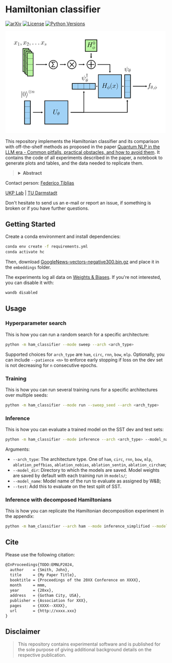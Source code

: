 <h1 align="left">Hamiltonian classifier</h1>
<div align="left">

  <a href="">[![arXiv](https://img.shields.io/badge/arXiv-TO.DO-red?style=flat-square&logo=arxiv&logoColor=white)](https://put-here-your-paper.com)</a>
  <a href="">[![License](https://img.shields.io/github/license/UKPLab/arxiv2024-ham-classifier)](https://opensource.org/licenses/Apache-2.0)</a>
  <a href="">[![Python Versions](https://img.shields.io/badge/Python-3.9-blue.svg?style=flat&logo=python&logoColor=white)](https://www.python.org/)</a>

</div>

<p  align="left">
  <img src='ham_classifier.png' width='500'>
</p>

This repository implements the Hamiltonian classifier and its comparison with off-the-shelf methods as proposed in the paper [Quantum NLP in the LLM era - Common pitfalls, practical obstacles, and how to avoid them](https://www.youtube.com/watch?v=dQw4w9WgXcQ&pp=ygUXbmV2ZXIgZ29ubmEgZ2l2ZSB5b3UgdXA%3D). It contains the code of all experiments described in the paper, a notebook to generate plots and tables, and the data needed to replicate them.

><details>
><summary> <b>Abstract</b> </summary>
>Quantum computing is a discipline with a track record of exceptional theoretical understanding but few empirical demonstrations due to the engineering complexity of developing quantum devices. Unlike machine learning (ML) and natural language processing (NLP), which address noisy, unstructured, and intractable problems using data-intensive methods, the most promising quantum algorithms solve well-structured numerical problems with mathematically proven solutions, highlighting a fundamental difference in their conceptual approaches. In this paper, we provide a critical outlook on the field of quantum NLP (QNLP). We conclude that several differences exist that may prevent quantum-based architectures from ever being competitive with classical ones. To facilitate future research, we emphasize common pitfalls and suggest directions practitioners should explore to bridge the gap between quantum computing and NLP. Moreover, we introduce a new model inspired by variational quantum eigensolvers that circumvents some of the issues we raise in the paper and show its effectiveness on a simple but realistic text classification task.
></details></p>

Contact person: [Federico Tiblias](mailto:federico.tiblias@tu-darmstadt.de) 

[UKP Lab](https://www.ukp.tu-darmstadt.de/) | [TU Darmstadt](https://www.tu-darmstadt.de/
)

Don't hesitate to send us an e-mail or report an issue, if something is broken or if you have further questions.


## Getting Started

Create a conda environment and install dependencies:

  ```bash
  conda env create -f requirements.yml
  conda activate hc
  ```
Then, download [GoogleNews-vectors-negative300.bin.gz](https://github.com/mmihaltz/word2vec-GoogleNews-vectors?tab=readme-ov-file) and place it in the `embeddings` folder.


The experiments log all data on [Weights & Biases](https://wandb.ai). If you're not interested, you can disable it with:
```bash
wandb disabled
```

## Usage

### Hyperparameter search

This is how you can run a random search for a specific architecture: 

```bash
python -m ham_classifier --mode sweep --arch <arch_type> 
```
Supported choices for `arch_type` are `ham`, `circ`, `rnn`, `bow`, `mlp`. Optionally, you can include `--patience <n>` to enforce early stopping if loss on the dev set is not decreasing for `n` consecutive epochs.

### Training

This is how you can run several training runs for a specific architectures over multiple seeds:

```bash
python -m ham_classifier --mode run --sweep_seed --arch <arch_type>
```

### Inference

This is how you can evaluate a trained model on the SST dev and test sets:

```bash
python -m ham_classifier --mode inference --arch <arch_type> --model_name <model_name> --model_dir <model_dir>
```

Arguments:
- `--arch_type`: The architecture type. One of `ham`, `circ`, `rnn`, `bow`, `mlp`, `ablation_peffbias`, `ablation_nobias`, `ablation_sentin`, `ablation_circham`;
- `--model_dir`: Directory to which the models are saved. Model weights are saved by default with each training run in `models/`;
- `--model_name`: Model name of the run to evaluate as assigned by W&B;
- `--test`: Add this to evaluate on the test split of SST. 

### Inference with decomposed Hamiltonians

This is how you can replicate the Hamiltonian decomposition experiment in the appendix: 

```bash
python -m ham_classifier --arch ham --mode inference_simplified --model_name <model_name> --model_dir <model_dir>
```

## Cite

Please use the following citation:

```
@InProceedings{TODO:EMNLP2024,
  author    = {Smith, John},
  title     = {My Paper Title},
  booktitle = {Proceedings of the 20XX Conference on XXXX},
  month     = mmm,
  year      = {20xx},
  address   = {Gotham City, USA},
  publisher = {Association for XXX},
  pages     = {XXXX--XXXX},
  url       = {http://xxxx.xxx}
}
```

## Disclaimer

> This repository contains experimental software and is published for the sole purpose of giving additional background details on the respective publication. 
